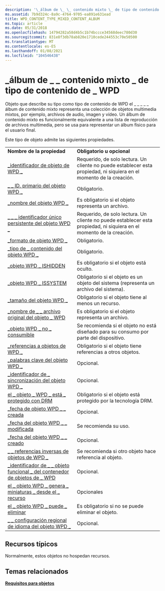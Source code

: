```yaml
---
description: '\_álbum de \_ \_ contenido mixto \_ de tipo de contenido de \_ WPD'
ms.assetid: 7b9d324c-8a9c-4764-9705-ea891e631ead
title: WPD_CONTENT_TYPE_MIXED_CONTENT_ALBUM
ms.topic: article
ms.date: 05/31/2018
ms.openlocfilehash: 14794282a58d4b5c1b74bccce34568deec780d30
ms.sourcegitcommit: 831e8f3db78ab820e1710cede244553c70e50500
ms.translationtype: MT
ms.contentlocale: es-ES
ms.lasthandoff: 01/08/2021
ms.locfileid: "104546438"
---
```

# <a name="wpd_content_type_mixed_content_album"></a>\_álbum de \_ \_ contenido mixto \_ de tipo de contenido de \_ WPD

Objeto que describe su tipo como tipo de contenido de WPD el \_ \_ \_ \_ \_ álbum de contenido mixto representa una colección de objetos multimedia mixtos, por ejemplo, archivos de audio, imagen y vídeo. Un álbum de contenido mixto es funcionalmente equivalente a una lista de reproducción de archivos multimedia, pero se usa para representar un álbum físico para el usuario final.

Este tipo de objeto admite las siguientes propiedades.



|                                                                                                                       |                                                                                |
|-----------------------------------------------------------------------------------------------------------------------|--------------------------------------------------------------------------------|
| **Nombre de la propiedad**                                                                                                     | **Obligatorio u opcional**                                                       |
| [\_identificador de objeto de WPD \_](object-properties.md)                                                                | Requerido, de solo lectura. Un cliente no puede establecer esta propiedad, ni siquiera en el momento de la creación. |
| [\_ \_ ID. primario del objeto WPD \_](object-properties.md)                                                 | Obligatorio.                                                                      |
| [\_nombre del objeto WPD \_](object-properties.md)                                                            | Es obligatorio si el objeto representa un archivo.                                      |
| [\_ \_ \_ identificador único persistente del objeto WPD \_](object-properties.md)                          | Requerido, de solo lectura. Un cliente no puede establecer esta propiedad, ni siquiera en el momento de la creación. |
| [\_formato de objeto WPD \_](object-properties.md)                                                        | Obligatorio.                                                                      |
| [\_tipo de \_ contenido del objeto WPD \_](object-properties.md)                                           | Obligatorio.                                                                      |
| [\_objeto WPD \_ ISHIDDEN](object-properties.md)                                                    | Es obligatorio si el objeto está oculto.                                              |
| [\_objeto WPD \_ ISSYSTEM](object-properties.md)                                                    | Obligatorio si el objeto es un objeto del sistema (representa un archivo del sistema).          |
| [\_tamaño del objeto WPD \_](object-properties.md)                                                            | Obligatorio si el objeto tiene al menos un recurso.                              |
| [\_nombre de \_ \_ archivo original del objeto \_ WPD](object-properties.md)                              | Es obligatorio si el objeto representa un archivo.                                      |
| [\_objeto WPD \_ no \_ consumible](object-properties.md)                                       | Se recomienda si el objeto no está diseñado para su consumo por parte del dispositivo.          |
| [\_referencias a objetos de WPD \_](object-properties.md)                                                | Obligatorio si el objeto tiene referencias a otros objetos.                        |
| [\_palabras clave del objeto WPD \_](object-properties.md)                                                    | Opcional.                                                                      |
| [\_identificador de \_ sincronización del objeto WPD \_](object-properties.md)                                                     | Opcional.                                                                      |
| [el \_ objeto \_ WPD \_ está \_ protegido con DRM](object-properties.md)                                  | Obligatorio si el objeto está protegido por la tecnología DRM.                         |
| [\_fecha de objeto WPD \_ \_ creada](object-properties.md)                                           | Opcional.                                                                      |
| [\_fecha del objeto WPD \_ \_ modificada](object-properties.md)                                         | Se recomienda su uso.                                                                   |
| [\_fecha del objeto WPD \_ \_ creado](object-properties.md)                                         | Opcional.                                                                      |
| [\_ \_ referencias inversas de objetos de WPD \_](object-properties.md)                                                                | Se recomienda si otro objeto hace referencia al objeto.                     |
| [\_identificador de \_ \_ objeto funcional \_ del contenedor de objetos de \_ WPD](object-properties.md)     | Opcional.                                                                      |
| [el \_ objeto WPD \_ genera \_ miniaturas \_ desde el \_ recurso](object-properties.md) | Opcionales                                                                       |
| [el \_ objeto WPD \_ puede \_ eliminar](object-properties.md)                                                                     | Es obligatorio si no se puede eliminar el objeto.                                      |
| [\_ \_ configuración regional de idioma del objeto WPD \_](object-properties.md)                                                                | Opcional.                                                                      |



 

## <a name="typical-resources"></a>Recursos típicos

Normalmente, estos objetos no hospedan recursos.

## <a name="related-topics"></a>Temas relacionados

<dl> <dt>

[**Requisitos para objetos**](requirements-for-objects.md)
</dt> </dl>

 

 



